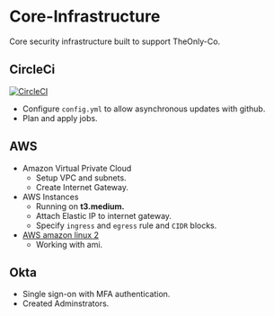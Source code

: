 # Core-Infrastructure
  Core security infrastructure built to support TheOnly-Co. 

## CircleCi

[![CircleCI](https://circleci.com/gh/TheOnly-Co/core-infrastructure.svg?style=shield)](https://circleci.com/gh/TheOnly-Co/core-infrastructure)
 - Configure `config.yml` to allow asynchronous updates with github.
 - Plan and apply jobs.

## AWS
  
 - Amazon Virtual Private Cloud
   - Setup VPC and subnets.
   - Create Internet Gateway.
 - AWS Instances
   - Running on **t3.medium.**
   - Attach Elastic IP to internet gateway.
   - Specify `ingress` and `egress` rule and `CIDR` blocks.
 - [AWS amazon linux 2](https://aws.amazon.com/amazon-linux-2/)
   - Working with ami.  

## Okta

 - Single sign-on with MFA authentication.
 - Created Adminstrators.
